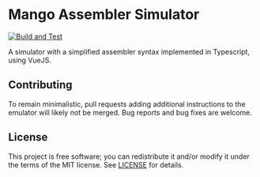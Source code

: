 # Mango Assembler Simulator

[![Build and Test](/../../actions/workflows/main.yml/badge.svg)](/../../actions/workflows/main.yml)

A simulator with a simplified assembler syntax implemented in Typescript, using VueJS.


## Contributing

To remain minimalistic, pull requests adding additional instructions to the emulator will likely not be merged. Bug reports and bug fixes are welcome.


## License

This project is free software; you can redistribute it and/or modify it under
the terms of the MIT license.
See [LICENSE](LICENSE) for details.
